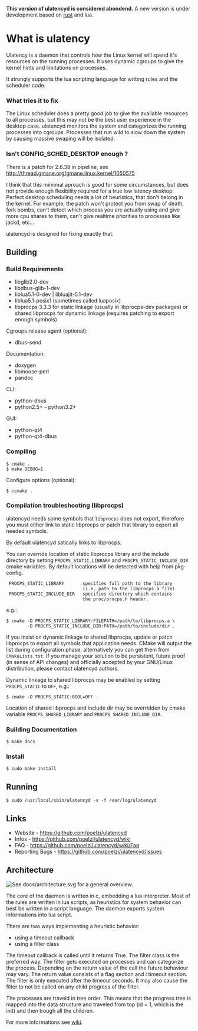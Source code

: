 **This version of ulatencyd is considered abondend.**
A new version is under development based on [rust](https://www.rust-lang.org/en-US/) and lua.


What is ulatency
================

Ulatency is a daemon that controls how the Linux kernel will spend it's
resources on the running processes. It uses dynamic cgroups to give the kernel
hints and limitations on processes.

It strongly supports the lua scripting language for writing rules and the
scheduler code.

### What tries it to fix

The Linux scheduler does a pretty good job to give the available resources to
all processes, but this may not be the best user experience in the desktop case.
ulatencyd monitors the system and categorizes the running processes into cgroups.
Processes that run wild to slow down the system by causing massive swaping will
be isolated.

### Isn't CONFIG_SCHED_DESKTOP enough ?

There is a patch for 2.6.38 in pipeline, see http://thread.gmane.org/gmane.linux.kernel/1050575

I think that this mimimal aproach is good for some circumstances, but does not
provide enough flexibility required for a true low latency desktop.
Perfect desktop scheduling needs a lot of heuristics, that don't belong in
the kernel. For example, the patch won't protect you from swap of death, fork bombs,
can't detect which process you are actually using and give more cpu shares to them,
can't give realtime priorities to processes like jackd, etc...

ulatencyd is designed for fixing exactly that.



Building
--------


### Build Requirements ###

  - libglib2.0-dev
  - libdbus-glib-1-dev
  - liblua5.1-0-dev | libluajit-5.1-dev
  - liblua5.1-posix1 (sometimes called luaposix)
  - libprocps 3.3.3 for static linkage (usually in libprocps-dev packages)
    or shared libprocps for dynamic linkage (requires patching to export
    enough symbols)

Cgroups release agent (optional):
  - dbus-send

Documentation:
  - doxygen
  - libmoose-perl
  - pandoc

CLI:
  - python-dbus
  - python2.5+ - python3.2+

GUI:
  - python-qt4
  - python-qt4-dbus



### Compiling ###

    $ cmake .
    $ make DEBUG=1

Configure options (optional):

    $ ccmake .


### Compilation troubleshooting (libprocps)

  ulatencyd needs some symbols that `libprocps` does not export, therefore
  you must either link to static libprocps or patch that library to
  export all needed symbols.

  By default ulatencyd satically links to libprocps.

  You can override location of static libprocps library and the include
  directory by setting `PROCPS_STATIC_LIBRARY` and `PROCPS_STATIC_INCLUDE_DIR`
  cmake variables. By default locations will be detected with help
  from pkg-config.

     PROCPS_STATIC_LIBRARY       specifies full path to the library
                                 (i.e. path to the libprocps.a file)
     PROCPS_STATIC_INCLUDE_DIR   specifies directory which contains
                                 the proc/procps.h header.

  e.g.:

    $ cmake -D PROCPS_STATIC_LIBRARY:FILEPATH=/path/to/libprocps.a \
            -D PROCPS_STATIC_INCLUDE_DIR:PATH=/path/to/include/dir .

  If you insist on dynamic linkage to shared libprocps, update or patch
  libprocps to export all symbols that application needs. CMake will
  output the list during configuration phase, alternatively you can get
  them from `CMakeLists.txt`. If you manage your solution to be persistent,
  future proof (in sense of API changes) and officially accepted by your
  GNU/Linux distribution, please contact ulatencyd authors.

  Dynamic linkage to shared libprocps may be enabled by setting
  `PROCPS_STATIC` to `OFF`, e.g.:

    $ cmake -D PROCPS_STATIC:BOOL=OFF .

  Location of shared libprocps and include dir may be overridden by
  cmake variable `PROCPS_SHARED_LIBRARY` and `PROCPS_SHARED_INCLUDE_DIR`.


### Building Documentation ###

    $ make docs


### Install ###

    $ sudo make install



Running
-------

    $ sudo /usr/local/sbin/ulatencyd -v -f /var/log/ulatencyd



Links
-----

- Website         -  https://github.com/poelzi/ulatencyd
- Infos           -  https://github.com/poelzi/ulatencyd/wiki
- FAQ             -  https://github.com/poelzi/ulatencyd/wiki/Faq
- Reporting Bugs  -  https://github.com/poelzi/ulatencyd/issues



Architecture
------------

![See docs/architecture.svg for a general overview.](docs/architecture.png "Overview")

The core of the daemon is written in c, embedding a lua interpreter.
Most of the rules are written in lua scripts, as heuristics for system behavior
can best be written in a script language.
The daemon exports system informations into lua script.

There are two ways implementing a heuristic behavior:
- using a timeout callback
- using a filter class

The timeout callback is called until it returns True.
The filter class is the preferred way. The filter gets executed on processes and
can categorize the process. 
Depending on the return value of the call the future behaviour may vary.
The return value consists of a flag section and i timeout section. The filter
is only executed after the timeout seconds.
It may also cause the filter to not be called on any child progress of the filter.

The processes are traveld in tree order. This means that the progress tree is 
mapped into the data structure and traveled from top (id = 1, which is the init)
and then trough all the children.

For more informations see [wiki](docs/wiki/Home.md).

